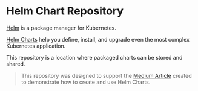 # Helm Chart Repository

[Helm](https://helm.sh) is a package manager for Kubernetes.

[Helm Charts](https://helm.sh/docs/topics/charts/) help you define, install, and upgrade even the most complex Kubernetes application.

This repository is a location where packaged charts can be stored and shared.

> This repository was designed to support the [Medium Article](https://medium.com/) created to demonstrate how to create and use Helm Charts.
